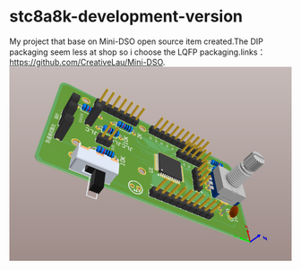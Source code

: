 # stc8a8k-development-version
My project that base on Mini-DSO open source item created.The DIP packaging seem less at shop so i choose the LQFP packaging.links：https://github.com/CreativeLau/Mini-DSO.
![20200809124511](https://github.com/pp55m/stc8a8k-development-version/blob/master/20200809124511.png)
